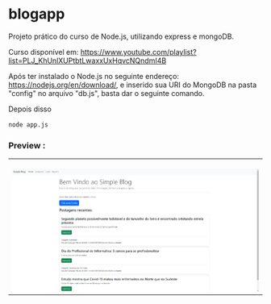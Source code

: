 # blogapp
Projeto prático do curso de Node.js, utilizando express e mongoDB.


Curso disponível em: https://www.youtube.com/playlist?list=PLJ_KhUnlXUPtbtLwaxxUxHqvcNQndmI4B

Após ter instalado o Node.js no seguinte endereço: https://nodejs.org/en/download/, e inserido sua URI do MongoDB na pasta "config" no arquivo "db.js", basta dar o seguinte comando.

Depois disso
```bash
node app.js

```


### Preview :

<table width="100%"> 
<tr>
<td width="100%">
<br>
<img src="https://github.com/jonathanoliveirarocha/blogapp/blob/main/SAMPLE.png">
</td> 
</table>
